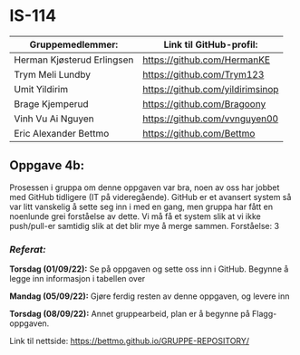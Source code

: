 # IS-114

| Gruppemedlemmer: | Link til GitHub-profil: |
| ---------------- | -------------------- |
| Herman Kjøsterud Erlingsen | https://github.com/HermanKE |
| Trym Meli Lundby | https://github.com/Trym123 |
| Umit Yildirim   | https://github.com/yildirimsinop |
| Brage Kjemperud | https://github.com/Bragoony |
| Vinh Vu Ai Nguyen | https://github.com/vvnguyen00 |
| Eric Alexander Bettmo | https://github.com/Bettmo |


## Oppgave 4b:
Prosessen i gruppa om denne oppgaven var bra, noen av oss har jobbet med GitHub tidligere (IT på videregående). GitHub er et avansert system så var litt vanskelig å sette seg inn i med en gang, men gruppa har fått en noenlunde grei forståelse av dette. Vi må få et system slik at vi ikke push/pull-er samtidig slik at det blir mye å merge sammen. 
Forståelse: 3

### *Referat:* 
**Torsdag (01/09/22):**
Se på oppgaven og sette oss inn i GitHub.
Begynne å legge inn informasjon i tabellen over

**Mandag (05/09/22):**
Gjøre ferdig resten av denne oppgaven, og levere inn

**Torsdag (08/09/22):**
Annet gruppearbeid, plan er å begynne på Flagg-oppgaven.


Link til nettside: https://bettmo.github.io/GRUPPE-REPOSITORY/
